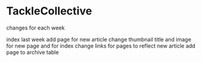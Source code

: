 # TackleCollective

changes for each week

index
last week
add page for new article
change thumbnail title and image for new page and for index
change links for pages to reflect new article
add page to archive table